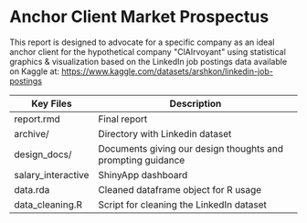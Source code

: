 # Anchor Client Market Prospectus

This report is designed to advocate for a specific company as an ideal anchor client for the hypothetical company "ClAIrvoyant" using statistical graphics & visualization based on the LinkedIn job postings data available on Kaggle at: https://www.kaggle.com/datasets/arshkon/linkedin-job-postings


Key Files | Description
-----------| -------------
report.rmd | Final report
archive/   | Directory with Linkedin dataset
design_docs/ | Documents giving our design thoughts and prompting guidance
salary_interactive | ShinyApp dashboard
data.rda | Cleaned dataframe object for R usage
data_cleaning.R | Script for cleaning the LinkedIn dataset
